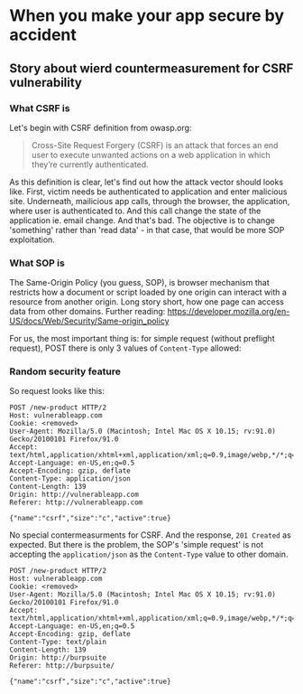 # When you make your app secure by accident 
## Story about wierd countermeasurement for CSRF vulnerability 
### What CSRF is
Let's begin with CSRF definition from owasp.org: 
> Cross-Site Request Forgery (CSRF) is an attack that forces an end user to execute unwanted actions on a web application in which they’re currently authenticated.

As this definition is clear, let's find out how the attack vector should looks like. First, victim needs be authenticated to application and enter malicious site. Underneath, mailicious app calls, through the browser, the application, where user is authenticated to. And this call change the state of the application ie. email change. And that's bad. The objective is to change 'something' rather than 'read data' - in that case, that would be more SOP exploitation. 
### What SOP is
The Same-Origin Policy (you guess, SOP), is browser mechanism that restricts how a document or script loaded by one origin can interact with a resource from another origin. Long story short, how one page can access data from other domains. Further reading: https://developer.mozilla.org/en-US/docs/Web/Security/Same-origin_policy

For us, the most important thing is: for simple request (without preflight request), POST there is only 3 values of `Content-Type` allowed:


### Random security feature
So request looks like this:
```
POST /new-product HTTP/2
Host: vulnerableapp.com
Cookie: <removed>
User-Agent: Mozilla/5.0 (Macintosh; Intel Mac OS X 10.15; rv:91.0) Gecko/20100101 Firefox/91.0
Accept: text/html,application/xhtml+xml,application/xml;q=0.9,image/webp,*/*;q=0.8
Accept-Language: en-US,en;q=0.5
Accept-Encoding: gzip, deflate
Content-Type: application/json
Content-Length: 139
Origin: http://vulnerableapp.com
Referer: http://vulnerableapp.com

{"name":"csrf","size":"c","active":true}

```
No special contermeasurments for CSRF. And the response, `201 Created` as expected. But there is the problem, the SOP's 'simple request' is not accepting the `application/json` as the `Content-Type` value to other domain.  


```
POST /new-product HTTP/2
Host: vulnerableapp.com
Cookie: <removed>
User-Agent: Mozilla/5.0 (Macintosh; Intel Mac OS X 10.15; rv:91.0) Gecko/20100101 Firefox/91.0
Accept: text/html,application/xhtml+xml,application/xml;q=0.9,image/webp,*/*;q=0.8
Accept-Language: en-US,en;q=0.5
Accept-Encoding: gzip, deflate
Content-Type: text/plain
Content-Length: 139
Origin: http://burpsuite
Referer: http://burpsuite/

{"name":"csrf","size":"c","active":true}

```
